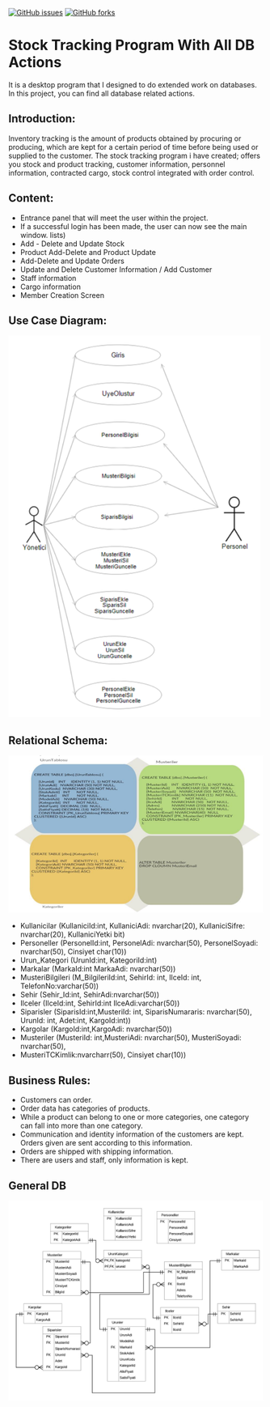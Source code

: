 [![GitHub issues](https://img.shields.io/github/issues/sabrierayozbek/stock_tracking.svg)](https://github.com/sentiment_and_personality_analysis/issues)
[![GitHub forks](https://img.shields.io/github/forks/sabrierayozbek/stock_tracking.svg)](https://github.com/sentiment_and_personality_analysis/network)


# Stock Tracking Program With All DB Actions
 It is a desktop program that I designed to do extended work on databases. In this project, you can find all database related actions.

## Introduction: 

Inventory tracking is the amount of products obtained by procuring or producing, which are kept for a certain period of time before being used or supplied to the customer. The stock tracking program i have created; offers you stock and product tracking, customer information, personnel information, contracted cargo, stock control integrated with order control.


## Content: 

- Entrance panel that will meet the user within the project.
- If a successful login has been made, the user can now see the main window.
lists)
- Add - Delete and Update Stock
- Product Add-Delete and Product Update
- Add-Delete and Update Orders
- Update and Delete Customer Information / Add Customer
- Staff information
- Cargo information
- Member Creation Screen


## Use Case Diagram: 

![stock_tracking use-case](https://github.com/sabrierayozbek/stock_tracking/blob/master/images/use-case.png)

## Relational Schema: 

![stock_tracking re_schema](https://github.com/sabrierayozbek/stock_tracking/blob/master/images/re_schema.png)

- Kullanicilar (KullaniciId:int, KullaniciAdi: nvarchar(20), KullaniciSifre: nvarchar(20), KullaniciYetki bit)
- Personeller (PersonelId:int, PersonelAdi: nvarchar(50), PersonelSoyadi: nvarchar(50), Cinsiyet char(10))
- Urun_Kategori (UrunId:int, KategoriId:int)
- Markalar (MarkaId:int MarkaAdi: nvarchar(50))
- MusteriBilgileri (M_BilgileriId:int, SehirId: int, IlceId: int, TelefonNo:varchar(50))
- Sehir (Sehir_Id:int, SehirAdi:nvarchar(50))
- Ilceler (IlceId:int, SehirId:int IlceAdi:varchar(50))
- Siparisler (SiparisId:int,MusteriId: int, SiparisNumararis: nvarchar(50), UrunId: int, Adet:int, KargoId:int))
- Kargolar (KargoId:int,KargoAdi: nvarchar(50))
- Musteriler (MusteriId: int,MusteriAdi: nvarchar(50), MusteriSoyadi: nvarchar(50),
- MusteriTCKimlik:nvarcharr(50), Cinsiyet char(10))


## Business Rules: 

- Customers can order.
- Order data has categories of products.
- While a product can belong to one or more categories, one category can fall into more than one category.
- Communication and identity information of the customers are kept. Orders given are sent according to this information.
- Orders are shipped with shipping information.
- There are users and staff, only information is kept.

## General DB

![stock_tracking VB](https://github.com/sabrierayozbek/stock_tracking/blob/master/images/VB.png)

